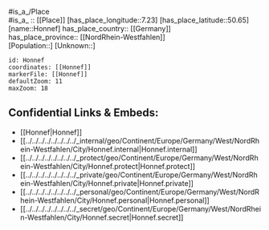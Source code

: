 ﻿---
location: [50.65,7.23] 
mapzoom: [7,12] 
mapmarker: city 
type: City
tags:
- geo/City


SpocWebEntityId: 31018
isDeleted: false
confidential: public

---
#is_a_/Place  
#is_a_ :: [[Place]] 
[has_place_longitude::7.23] 
[has_place_latitude::50.65] 
[name::Honnef] 
has_place_country:: [[Germany]]  
has_place_province:: [[NordRhein-Westfahlen]]  
[Population::] 
[Unknown::] 


```leaflet
id: Honnef
coordinates: [[Honnef]] 
markerFile: [[Honnef]] 
defaultZoom: 11 
maxZoom: 18
```


## Confidential Links & Embeds: 
- [[Honnef|Honnef]]  
- [[../../../../../../../../_internal/geo/Continent/Europe/Germany/West/NordRhein-Westfahlen/City/Honnef.internal|Honnef.internal]] 
- [[../../../../../../../../_protect/geo/Continent/Europe/Germany/West/NordRhein-Westfahlen/City/Honnef.protect|Honnef.protect]] 
- [[../../../../../../../../_private/geo/Continent/Europe/Germany/West/NordRhein-Westfahlen/City/Honnef.private|Honnef.private]] 
- [[../../../../../../../../_personal/geo/Continent/Europe/Germany/West/NordRhein-Westfahlen/City/Honnef.personal|Honnef.personal]] 
- [[../../../../../../../../_secret/geo/Continent/Europe/Germany/West/NordRhein-Westfahlen/City/Honnef.secret|Honnef.secret]] 
